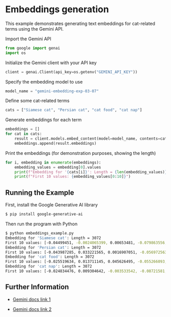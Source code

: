 # Embeddings generation

This example demonstrates generating text embeddings for cat-related terms using the Gemini API.

Import the Gemini API

```python
from google import genai
import os
```

Initialize the Gemini client with your API key

```python
client = genai.Client(api_key=os.getenv("GEMINI_API_KEY"))
```

Specify the embedding model to use

```python
model_name = "gemini-embedding-exp-03-07"
```

Define some cat-related terms

```python
cats = ["Siamese cat", "Persian cat", "cat food", "cat nap"]
```

Generate embeddings for each term

```python
embeddings = []
for cat in cats:
    result = client.models.embed_content(model=model_name, contents=cat)
    embeddings.append(result.embeddings)
```

Print the embeddings (for demonstration purposes, showing the length)

```python
for i, embedding in enumerate(embeddings):
    embedding_values = embedding[0].values
    print(f"Embedding for '{cats[i]}': Length = {len(embedding_values)}")
    print(f"First 10 values: {embedding_values[0:10]}")
```



## Running the Example

First, install the Google Generative AI library

```sh
$ pip install google-generative-ai

```

Then run the program with Python

```sh
$ python embeddings_example.py
Embedding for 'Siamese cat': Length = 3072
First 10 values: [-0.04499451, -0.0024065399, 0.00653481, -0.079863556, -0.03341567, 0.016723568, 0.010078963, -0.012704449, -0.012259528, -0.0072885454]
Embedding for 'Persian cat': Length = 3072
First 10 values: [-0.043987285, 0.033221565, 0.0016907051, -0.056972563, 0.006436907, -0.0006723535, -0.0009717501, 0.033097122, -6.910255e-05, -0.017573195]
Embedding for 'cat food': Length = 3072
First 10 values: [-0.025519634, 0.013711145, 0.045626495, -0.055266093, 0.002371603, 0.01668532, -0.022395907, 0.0109309815, 0.026964031, 0.027647937]
Embedding for 'cat nap': Length = 3072
First 10 values: [-0.024834476, 0.009304642, -0.003533542, -0.08721581, -0.0068027894, 0.003322256, 0.01155771, 0.027575387, 0.012308658, -0.013031868]
```



## Further Information

- [Gemini docs link 1](https://ai.google.dev/gemini-api/docs/embeddings)

- [Gemini docs link 2](https://ai.google.dev/gemini-api/docs/embeddings#resthttps://ai.google.dev/gemini-api/docs/embeddings#resthttps://ai.google.dev/gemini-api/docs/embeddings#rest)
